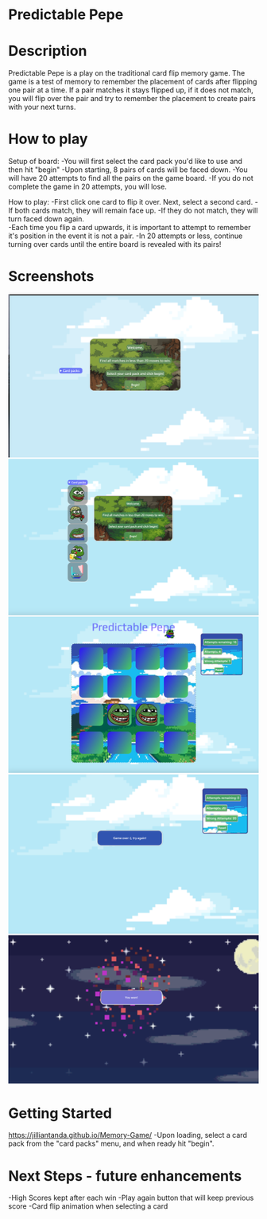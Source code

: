 # Predictable Pepe

# Description
Predictable Pepe is a play on the traditional card flip memory game. The game is a test of memory to remember the placement of cards after flipping one pair at a time. If a pair matches it stays flipped up, if it does not match, you will flip over the pair and try to remember the placement to create pairs with your next turns. 

# How to play

  Setup of board:
    -You will first select the card pack you'd like to use and then hit "begin"
    -Upon starting, 8 pairs of cards will be faced down.
    -You will have 20 attempts to find all the pairs on the game board. 
    -If you do not complete the game in 20 attempts, you will lose. 

  How to play:
    -First click one card to flip it over. Next, select a second card.
    -If both cards match, they will remain face up. 
    -If they do not match, they will turn faced down again.    
    -Each time you flip a card upwards, it is important to attempt to remember it's position in the event it is not a pair.
    -In 20 attempts or less, continue turning over cards until the entire board is revealed with its pairs!

# Screenshots
  ![imageAlt](https://github.com/jilliantanda/Memory-Game/blob/main/game_screenshots/game1.png?raw=true)
  ![imageAlt](https://github.com/jilliantanda/Memory-Game/blob/main/game_screenshots/game2.png?raw=true)
  ![imageAlt](https://github.com/jilliantanda/Memory-Game/blob/main/game_screenshots/game3.png?raw=true)
  ![imageAlt](https://github.com/jilliantanda/Memory-Game/blob/main/game_screenshots/game4.png?raw=true)
  ![imageAlt](https://github.com/jilliantanda/Memory-Game/blob/main/game_screenshots/game5.png?raw=true)

# Getting Started

https://jilliantanda.github.io/Memory-Game/
-Upon loading, select a card pack from the "card packs" menu, and when ready hit "begin".

# Next Steps - future enhancements
   -High Scores kept after each win
   -Play again button that will keep previous score
   -Card flip animation when selecting a card
